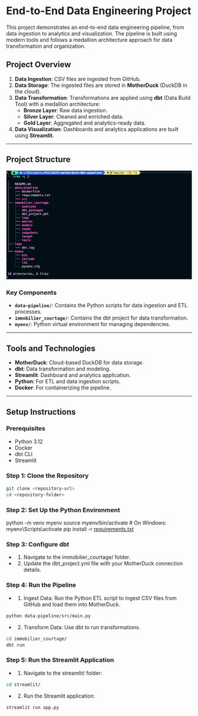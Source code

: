 # End-to-End Data Engineering Project

This project demonstrates an end-to-end data engineering pipeline, from data ingestion to analytics and visualization. The pipeline is built using modern tools and follows a medallion architecture approach for data transformation and organization.

## Project Overview

1. **Data Ingestion**: CSV files are ingested from GitHub.
2. **Data Storage**: The ingested files are stored in **MotherDuck** (DuckDB in the cloud).
3. **Data Transformation**: Transformations are applied using **dbt** (Data Build Tool) with a medallion architecture:
   - **Bronze Layer**: Raw data ingestion.
   - **Silver Layer**: Cleaned and enriched data.
   - **Gold Layer**: Aggregated and analytics-ready data.
4. **Data Visualization**: Dashboards and analytics applications are built using **Streamlit**.

---

## Project Structure

![Pipeline Architecture](images/project-structure.png "Project Structure")

### Key Components

- **`data-pipeline/`**: Contains the Python scripts for data ingestion and ETL processes.
- **`immobilier_courtage/`**: Contains the dbt project for data transformation.
- **`myenv/`**: Python virtual environment for managing dependencies.

---

## Tools and Technologies

- **MotherDuck**: Cloud-based DuckDB for data storage.
- **dbt**: Data transformation and modeling.
- **Streamlit**: Dashboard and analytics application.
- **Python**: For ETL and data ingestion scripts.
- **Docker**: For containerizing the pipeline.

---

## Setup Instructions

### Prerequisites

- Python 3.12
- Docker
- dbt CLI
- Streamlit

### Step 1: Clone the Repository

```bash
git clone <repository-url>
cd <repository-folder>
```

### Step 2: Set Up the Python Environment

python -m venv myenv
source myenv/bin/activate  # On Windows: myenv\Scripts\activate
pip install -r [requirements.txt](http://_vscodecontentref_/1)

### Step 3: Configure dbt

- 1. Navigate to the immobilier_courtage/ folder.
- 2. Update the dbt_project.yml file with your MotherDuck connection details.

### Step 4: Run the Pipeline

- 1. Ingest Data: Run the Python ETL script to ingest CSV files from GitHub and load them into MotherDuck.
```bash 
python data-pipeline/src/main.py 
```

- 2. Transform Data: Use dbt to run transformations.

```bash
cd immobilier_courtage/
dbt run
```

### Step 5: Run the Streamlit Application

- 1. Navigate to the streamlit/ folder:
```bash 
cd streamlit/
```

- 2. Run the Streamlit application:
```bash 
streamlit run app.py
```